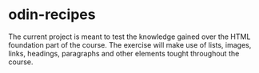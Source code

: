 # odin-recipes
The current project is meant to test the knowledge gained over the HTML foundation part of the course. The exercise will make use of lists, images, links, headings, paragraphs and other elements tought throughout the course.
